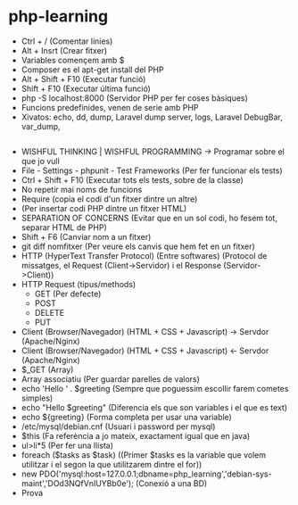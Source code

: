 # php-learning

* Ctrl + / (Comentar línies)
* Alt + Insrt (Crear fitxer)
* Variables començem amb $
* Composer es el apt-get install del PHP
* Alt + Shift + F10 (Executar funció)
* Shift + F10 (Executar última funció)
* php -S localhost:8000 (Servidor PHP per fer coses bàsiques)
* Funcions predefinides, venen de serie amb PHP
* Xivatos: echo, dd, dump, Laravel dump server, logs, Laravel DebugBar, var_dump, <pre>
* WISHFUL THINKING | WISHFUL PROGRAMMING -> Programar sobre el que jo vull
* File - Settings - phpunit - Test Frameworks (Per fer funcionar els tests)
* Ctrl + Shift + F10 (Executar tots els tests, sobre de la classe)
* No repetir mai noms de funcions
* Require (copia el codi d'un fitxer dintre un altre)
* <?php (codi php) ?> (Per insertar codi PHP dintre un fitxer HTML)
* SEPARATION OF CONCERNS (Evitar que en un sol codi, ho fesem tot, separar HTML de PHP)
* Shift + F6 (Canviar nom a un fitxer)
* git diff nomfitxer (Per veure els canvis que hem fet en un fitxer)
* HTTP (HyperText Transfer Protocol) (Entre softwares) (Protocol de missatges, el Request (Client->Servidor) i el Response (Servidor->Client))
* HTTP Request (tipus/methods)
    * GET (Per defecte)
    * POST
    * DELETE
    * PUT
* Client (Browser/Navegador) (HTML + CSS + Javascript) -> Servdor (Apache/Nginx)
* Client (Browser/Navegador) (HTML + CSS + Javascript) <- Servdor (Apache/Nginx)
* $_GET (Array)
* Array associatiu (Per guardar parelles de valors)
* echo 'Hello ' . $greeting (Sempre que poguessim escollir farem cometes simples)
* echo "Hello $greeting" (Diferencia els que son variables i el que es text)
* echo ${greeting} (Forma completa per usar una variable)
* /etc/mysql/debian.cnf (Usuari i password per mysql)
* $this (Fa referència a jo mateix, exactament igual que en java)
* ul>li*5 (Per fer una llista)
* foreach ($tasks as $task) ((Primer $tasks es la variable que volem utilitzar i el segon la que utilitzarem dintre el for))
* new PDO('mysql:host=127.0.0.1;dbname=php_learning','debian-sys-maint','DOd3NQfVnIUYBb0e'); (Conexió a una BD)
* Prova